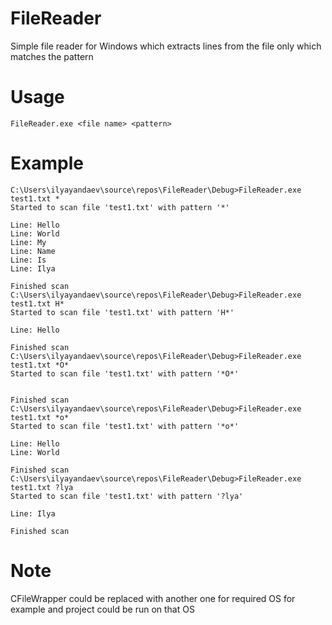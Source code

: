 # FileReader
Simple file reader for Windows which extracts lines from the file only which matches the pattern

# Usage
```
FileReader.exe <file name> <pattern>
```
# Example
```
C:\Users\ilyayandaev\source\repos\FileReader\Debug>FileReader.exe test1.txt *
Started to scan file 'test1.txt' with pattern '*'

Line: Hello
Line: World
Line: My
Line: Name
Line: Is
Line: Ilya

Finished scan
C:\Users\ilyayandaev\source\repos\FileReader\Debug>FileReader.exe test1.txt H*
Started to scan file 'test1.txt' with pattern 'H*'

Line: Hello

Finished scan
C:\Users\ilyayandaev\source\repos\FileReader\Debug>FileReader.exe test1.txt *O*
Started to scan file 'test1.txt' with pattern '*O*'


Finished scan
C:\Users\ilyayandaev\source\repos\FileReader\Debug>FileReader.exe test1.txt *o*
Started to scan file 'test1.txt' with pattern '*o*'

Line: Hello
Line: World

Finished scan
C:\Users\ilyayandaev\source\repos\FileReader\Debug>FileReader.exe test1.txt ?lya
Started to scan file 'test1.txt' with pattern '?lya'

Line: Ilya

Finished scan
```
# Note
CFileWrapper could be replaced with another one for required OS for example and project could be run on that OS

